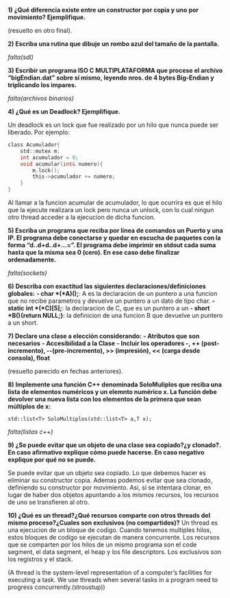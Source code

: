 **1) ¿Qué diferencia existe entre un constructor por copia y uno por movimiento? Ejemplifique.**

(resuelto en otro final).

**2) Escriba una rutina que dibuje un rombo azul del tamaño de la pantalla.**

*falta(sdl)*

**3) Escribir un programa ISO C MULTIPLATAFORMA que procese el archivo “bigEndian.dat” sobre sí mismo, leyendo nros. de 4 bytes Big-Endian y triplicando los impares.**

*falta(archivos binarios)*

**4) ¿Qué es un Deadlock? Ejemplifique.**

Un deadlock es un lock que fue realizado por un hilo que nunca puede ser liberado. Por ejemplo:

```c
class Acumulador{
	std::mutex m;
	int acumulador = 0;
	void acumular(int& numero){
		m.lock();
		this->acumulador += numero;
	}
}
```
Al llamar a la funcion acumular de acumulador, lo que ocurrira es que el hilo que la ejecute realizara un lock pero nunca un unlock, con lo cual ningun otro thread acceder a la ejecucion de dicha funcion.

**5) Escriba un programa que reciba por línea de comandos un Puerto y una IP. El programa debe conectarse y quedar en escucha de paquetes con la forma “d..d+d..d+...=”. El programa debe imprimir en stdout cada suma hasta que la misma sea 0 (cero). En ese caso debe finalizar ordenadamente.**

*falta(sockets)*

**6) Describa con exactitud las siguientes declaraciones/definiciones globales:**
		**- char *(*A)();**: A es la declaracion de un puntero a una funcion que no recibe parametros y devuelve un puntero a un dato de tipo char.
		**- static int *(*C)[5];**: la declaracion de C, que es un puntero a un
		**- short *B(){return NULL;}**: la definicion de una funcion B que devuelve un puntero a un short.

**7) Declare una clase a elección considerando:**
		**- Atributos que son necesarios**
		**- Accesibilidad a la Clase**
		**- Incluir los operadores -, ++ (post-incremento), --(pre-incremento), >> (impresión), << (carga desde consola), float**

(resuelto parecido en fechas anteriores).

**8) Implemente una función C++ denominada SoloMuliplos que reciba una lista de elementos numéricos y un elemnto numérico x. La función debe devolver una nueva lista con los elementos de la primera que sean múltiplos de x:**
```
std::list<T> SoloMultiplos(std::list<T> a,T x);
```
*falta(listas c++)*

**9) ¿Se puede evitar que un objeto de una clase sea copiado?¿y clonado?. En caso afirmativo explique cómo puede hacerse. En caso negativo explique por qué no se puede.**

Se puede evitar que un objeto sea copiado. Lo que debemos hacer es eliminar su constructor copia. Ademas podemos evitar que sea clonado, definiendo su constructor por movimiento. Asi, si se intentara clonar, en lugar de haber dos objetos apuntando a los mismos recursos, los recursos de uno se transfieren al otro.  

**10) ¿Qué es un thread?¿Qué recursos comparte con otros threads del mismo proceso?¿Cuales son exclusivos (no compartidos)?**
Un thread es una ejecucion de un bloque de codigo. Cuando tenemos multiples hilos, estos bloques de codigo se ejecutan de manera concurrente. Los recursos que se comparten por los hilos de un mismo programa son el code segment, el data segment, el heap y los file descriptors. Los exclusivos son los registros y el stack.

(A thread is the system-level representation of a computer’s facilities for executing a task. We use threads when several tasks in a program need to progress concurrently.(stroustup))
